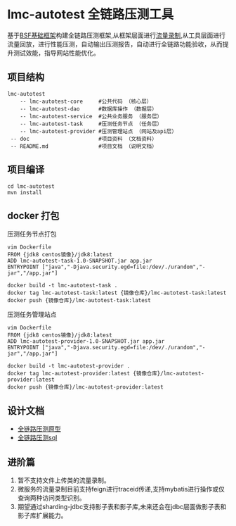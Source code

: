 # lmc-autotest 全链路压测工具
 基于<a href='https://gitee.com/chejiangyi/free-bsf-all/tree/1.0-SNAPSHOT/'>BSF基础框架</a>构建全链路压测框架,从框架层面进行[流量录制](https://gitee.com/chejiangyi/free-bsf-all/tree/1.2-SNAPSHOT/free-bsf-autotest ),从工具层面进行流量回放，进行性能压测，自动输出压测报告，自动进行全链路功能验收，从而提升测试效能，指导网站性能优化。

## 项目结构

```
lmc-autotest
    -- lmc-autotest-core 	 #公共代码 （核心层）
    -- lmc-autotest-dao 	 #数据库操作 （数据层）
    -- lmc-autotest-service  #公共业务服务 （服务层）
    -- lmc-autotest-task 	 #压测任务节点 （任务层）
    -- lmc-autotest-provider #压测管理站点 （网站及api层）
 -- doc 					 #项目资料 （文档资料）
 -- README.md 				 #项目文档 （说明文档）

```

## 项目编译
```
cd lmc-autotest
mvn install
```

## docker 打包
压测任务节点打包
```
vim Dockerfile
FROM {jdk8 centos镜像}/jdk8:latest
ADD lmc-autotest-task-1.0-SNAPSHOT.jar app.jar
ENTRYPOINT ["java","-Djava.security.egd=file:/dev/./urandom","-jar","/app.jar"]

docker build -t lmc-autotest-task .
docker tag lmc-autotest-task:latest {镜像仓库}/lmc-autotest-task:latest
docker push {镜像仓库}/lmc-autotest-task:latest
```
压测任务管理站点
```
vim Dockerfile
FROM {jdk8 centos镜像}/jdk8:latest
ADD lmc-autotest-provider-1.0-SNAPSHOT.jar app.jar
ENTRYPOINT ["java","-Djava.security.egd=file:/dev/./urandom","-jar","/app.jar"]

docker build -t lmc-autotest-provider .
docker tag lmc-autotest-provider:latest {镜像仓库}/lmc-autotest-provider:latest
docker push {镜像仓库}/lmc-autotest-provider:latest
```

## 设计文档
* [全链路压测原型](/doc/全链路压测.rp)
* [全链路压测sql](/doc/install.sql)

## 进阶篇
1. 暂不支持文件上传类的流量录制。
2. 微服务的流量录制目前支持feign进行traceid传递,支持mybatis进行操作或仅查询两种访问类型识别。
3. 期望通过sharding-jdbc支持影子表和影子库,未来还会在jdbc层面做影子表和影子库扩展能力。